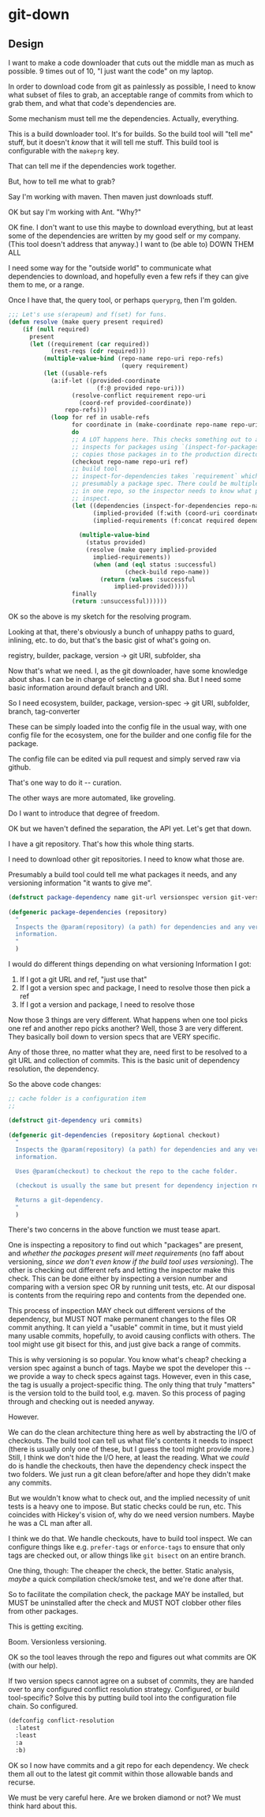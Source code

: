 # git-down

## Design

I want to make a code downloader that cuts out the middle man as much as
possible. 9 times out of 10, "I just want the code" on my laptop.

In order to download code from git as painlessly as possible, I need to know
what subset of files to grab, an acceptable range of commits from which to grab
them, and what that code's dependencies are.

Some mechanism must tell me the dependencies. Actually, everything.

This is a build downloader tool. It's for builds. So the build tool will "tell
me" stuff, but it doesn't _know_ that it will tell me stuff. This build tool is
configurable with the `makeprg` key.

That can tell me if the dependencies work together.

But, how to tell me what to grab?

Say I'm working with maven. Then maven just downloads stuff.

OK but say I'm working with Ant. "Why?"

OK fine. I don't want to use this maybe to download everything, but at least
some of the dependencies are written by my good self or my company. (This tool
doesn't address that anyway.) I want to (be able to) DOWN THEM ALL

I need some way for the "outside world" to communicate what dependencies to
download, and hopefully even a few refs if they can give them to me, or a range.

Once I have that, the query tool, or perhaps `queryprg`, then I'm golden.


```lisp
;;; Let's use s(erapeum) and f(set) for funs.
(defun resolve (make query present required)
    (if (null required)
      present
      (let ((requirement (car required))
            (rest-reqs (cdr required)))
          (multiple-value-bind (repo-name repo-uri repo-refs)
                                (query requirement)
          (let ((usable-refs
            (a:if-let ((provided-coordinate
                         (f:@ provided repo-uri)))
                  (resolve-conflict requirement repo-uri
                    (coord-ref provided-coordinate))
                repo-refs)))
            (loop for ref in usable-refs
                  for coordinate in (make-coordinate repo-name repo-uri ref)
                  do
                  ;; A LOT happens here. This checks something out to a ref,
                  ;; inspects for packages using `(inspect-for-packages)`, and
                  ;; copies those packages in to the production directory.
                  (checkout repo-name repo-uri ref)
                  ;; build tool
                  ;; inspect-for-dependencies takes `requirement` which is
                  ;; presumably a package spec. There could be multiple packages
                  ;; in one repo, so the inspector needs to know what package to
                  ;; inspect.
                  (let ((dependencies (inspect-for-dependencies repo-name requirement))
                        (implied-provided (f:with (coord-uri coordinate) coordinate provided))
                        (implied-requirements (f:concat required dependencies)))
                    
                    (multiple-value-bind
                      (status provided)
                      (resolve (make query implied-provided
                        implied-requirements))
                        (when (and (eql status :successful)
                                 (check-build repo-name))
                          (return (values :successful
                              implied-provided)))))
                  finally
                  (return :unsuccessful))))))
```

OK so the above is my sketch for the resolving program.


Looking at that, there's obviously a bunch of unhappy paths to guard, inlining,
etc. to do, but that's the basic gist of what's going on.



registry, builder, package, version -> git URI, subfolder, sha

Now that's what we need. I, as the git downloader, have some knowledge about
shas. I can be in charge of selecting a good sha. But I need some basic
information around default branch and URI.

So I need ecosystem, builder, package, version-spec -> git URI, subfolder, branch, tag-converter

These can be simply loaded into the config file in the usual way, with one
config file for the ecosystem, one for the builder and one config file for the
package.

The config file can be edited via pull request and simply served raw via github.

That's one way to do it -- curation.

The other ways are more automated, like groveling.

Do I want to introduce that degree of freedom.


OK but we haven't defined the separation, the API yet. Let's get that down.


I have a git repository. That's how this whole thing starts.

I need to download other git repositories. I need to know what those are.

Presumably a build tool could tell me what packages it needs, and any versioning
information "it wants to give me".


```lisp
(defstruct package-dependency name git-url versionspec version git-version)
  
(defgeneric package-dependencies (repository)
  "
  Inspects the @param(repository) (a path) for dependencies and any version
  information.
  "
  )
```

I would do different things depending on what versioning Information I got:

1. If I got a git URL and ref, "just use that"
2. If I got a version spec and package, I need to resolve those then pick a ref
3. If I got a version and package, I need to resolve those

Now those 3 things are very different. What happens when one tool picks one ref
and another repo picks another? Well, those 3 are very different. They basically
boil down to version specs that are VERY specific.

Any of those three, no matter what they are, need first to be resolved to a git
URL and collection of commits. This is the basic unit of dependency resolution,
the dependency.

So the above code changes:

```lisp
;; cache folder is a configuration item
;; 

(defstruct git-dependency uri commits)
  
(defgeneric git-dependencies (repository &optional checkout)
  "
  Inspects the @param(repository) (a path) for dependencies and any version
  information.

  Uses @param(checkout) to checkout the repo to the cache folder.

  (checkout is usually the same but present for dependency injection reasons.)

  Returns a git-dependency.
  "
  )
```

There's two concerns in the above function we must tease apart.

One is inspecting a repository to find out which "packages" are present, and
_whether the packages present will meet requirements_ (no faff about versioning,
_since we don't even know if the build tool uses versioning_). The other is
checking out different refs and letting the inspector make this check. This can be done
either by inspecting a version number and comparing with a version spec OR by
running unit tests, etc. At our disposal is contents from the requiring repo and
contents from the depended one.

This process of inspection MAY check out different versions of the dependency,
but MUST NOT make permanent changes to the files OR commit anything. It can
yield a "usable" commit in time, but it must yield many usable commits,
hopefully, to avoid causing conflicts with others. The tool might use git bisect
for this, and just give back a range of commits.

This is why versioning is so popular. You know what's cheap? checking a version
spec against a bunch of tags. Maybe we spot the developer this -- we provide a
way to check specs against tags. However, even in this case, the tag is usually
a project-specific thing. The only thing that truly "matters" is the version
told to the build tool, e.g. maven. So this process of paging through and
checking out is needed anyway.

However.

We can do the clean architecture thing here as well by abstracting the I/O of
checkouts. The build tool can tell us what file's contents it needs to inspect
(there is usually only one of these, but I guess the tool might provide more.)
Still, I think we don't hide the I/O here, at least the reading. What we _could_
do is handle the checkouts, then have the dependency check inspect the two
folders. We just run a git clean before/after and hope they didn't make any
commits.

But we wouldn't know what to check out, and the implied necessity of unit tests
is a heavy one to impose. But static checks could be run, etc. This coincides
with Hickey's vision of, why do we need version numbers.  Maybe he was a CL man
after all.

I think we do that. We handle checkouts, have to build tool inspect. We can
configure things like e.g. `prefer-tags` or `enforce-tags` to ensure that only
tags are checked out, or allow things like `git bisect` on an entire branch.

One thing, though: The cheaper the check, the better. Static analysis, _maybe_ a
quick compilation check/smoke test, and we're done after that.

So to facilitate the compilation check, the package MAY be installed, but MUST
be uninstalled after the check and MUST NOT clobber other files from other
packages.

This is getting exciting.

Boom. Versionless versioning.

OK so the tool leaves through the repo and figures out what commits are OK
(with our help).

If two version specs cannot
agree on a subset of commits, they are handed over to any configured conflict
resolution strategy. Configured, or build tool-specific? Solve this by putting
build tool into the configuration file chain. So configured.

```lisp
(defconfig conflict-resolution
  :latest
  :least
  :a
  :b)
```

OK so I now have commits and a git repo for each dependency. We check them all
out to the latest git commit within those allowable bands and recurse.

We must be very careful here. Are we broken diamond or not? We must think hard
about this.

